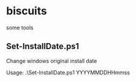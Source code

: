 # biscuits
some tools

## Set-InstallDate.ps1
Change windows original install date

Usage:
.\Set-InstallDate.ps1 YYYYMMDDHHmmss
